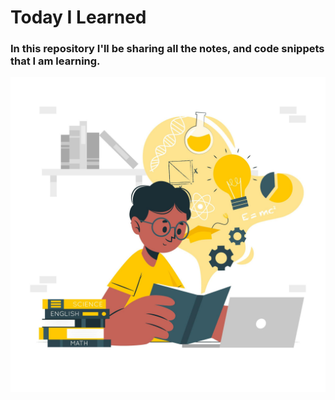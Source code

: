 # Today I Learned

### In this repository I'll be sharing all the notes, and code snippets that I am learning.

![Image](image.jpg)